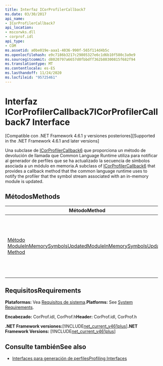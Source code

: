 ```yaml
---
title: Interfaz ICorProfilerCallback7
ms.date: 03/30/2017
api_name:
- ICorProfilerCallback7
api_location:
- mscorwks.dll
- corprof.idl
api_type:
- COM
ms.assetid: a0be019e-aaa1-4036-990f-565f114d4b5c
ms.openlocfilehash: e9c7186b3217c29805327e6c1d6b10f580c3a9e9
ms.sourcegitcommit: d8020797a6657d0fbbdff362b80300815f682f94
ms.translationtype: MT
ms.contentlocale: es-ES
ms.lasthandoff: 11/24/2020
ms.locfileid: "95725461"
---
```

# <a name="icorprofilercallback7-interface"></a><span data-ttu-id="071d0-102">Interfaz ICorProfilerCallback7</span><span class="sxs-lookup"><span data-stu-id="071d0-102">ICorProfilerCallback7 Interface</span></span>

<span data-ttu-id="071d0-103">[Compatible con .NET Framework 4.6.1 y versiones posteriores]</span><span class="sxs-lookup"><span data-stu-id="071d0-103">[Supported in the .NET Framework 4.6.1 and later versions]</span></span>  
  
 <span data-ttu-id="071d0-104">Una subclase de [ICorProfilerCallback6](icorprofilercallback6-interface.md) que proporciona un método de devolución de llamada que Common Language Runtime utiliza para notificar al generador de perfiles que se ha actualizado la secuencia de símbolos asociada a un módulo en memoria.</span><span class="sxs-lookup"><span data-stu-id="071d0-104">A subclass of [ICorProfilerCallback6](icorprofilercallback6-interface.md) that provides a callback method that the common language runtime uses to notify the profiler that the symbol stream associated with an in-memory module is updated.</span></span>  
  
## <a name="methods"></a><span data-ttu-id="071d0-105">Métodos</span><span class="sxs-lookup"><span data-stu-id="071d0-105">Methods</span></span>  
  
|<span data-ttu-id="071d0-106">Método</span><span class="sxs-lookup"><span data-stu-id="071d0-106">Method</span></span>|<span data-ttu-id="071d0-107">Descripción</span><span class="sxs-lookup"><span data-stu-id="071d0-107">Description</span></span>|  
|------------|-----------------|  
|[<span data-ttu-id="071d0-108">Método ModuleInMemorySymbolsUpdated</span><span class="sxs-lookup"><span data-stu-id="071d0-108">ModuleInMemorySymbolsUpdated Method</span></span>](icorprofilercallback7-moduleinmemorysymbolsupdated-method.md)|<span data-ttu-id="071d0-109">Notifica al generador de perfiles que se ha actualizado la secuencia de símbolos asociada a un módulo en memoria.</span><span class="sxs-lookup"><span data-stu-id="071d0-109">Notifies the profiler that the symbol stream associated with an in-memory module is updated.</span></span>|  
  
## <a name="requirements"></a><span data-ttu-id="071d0-110">Requisitos</span><span class="sxs-lookup"><span data-stu-id="071d0-110">Requirements</span></span>  

 <span data-ttu-id="071d0-111">**Plataformas:** Vea [Requisitos de sistema](../../get-started/system-requirements.md).</span><span class="sxs-lookup"><span data-stu-id="071d0-111">**Platforms:** See [System Requirements](../../get-started/system-requirements.md).</span></span>  
  
 <span data-ttu-id="071d0-112">**Encabezado:** CorProf.idl, CorProf.h</span><span class="sxs-lookup"><span data-stu-id="071d0-112">**Header:** CorProf.idl, CorProf.h</span></span>  
  
 <span data-ttu-id="071d0-113">**.NET Framework versiones:**[!INCLUDE[net_current_v461plus](../../../../includes/net-current-v461plus-md.md)]</span><span class="sxs-lookup"><span data-stu-id="071d0-113">**.NET Framework Versions:** [!INCLUDE[net_current_v461plus](../../../../includes/net-current-v461plus-md.md)]</span></span>  
  
## <a name="see-also"></a><span data-ttu-id="071d0-114">Consulte también</span><span class="sxs-lookup"><span data-stu-id="071d0-114">See also</span></span>

- [<span data-ttu-id="071d0-115">Interfaces para generación de perfiles</span><span class="sxs-lookup"><span data-stu-id="071d0-115">Profiling Interfaces</span></span>](profiling-interfaces.md)

